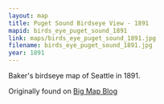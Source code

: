```yaml
---
layout: map
title: Puget Sound Birdseye View - 1891
mapid: birds_eye_puget_sound_1891
link: maps/birds_eye_puget_sound_1891.jpg
filename: birds_eye_puget_sound_1891.jpg
year: 1891
---
```


Baker's birdseye map of Seattle in 1891.

Originally found on [Big Map Blog](http://www.bigmapblog.com/2014/birdseye-view-of-puget-sound/)
